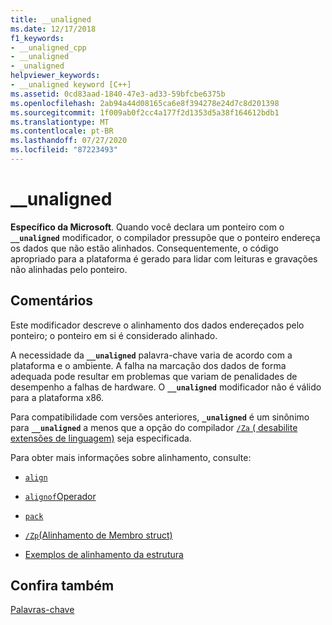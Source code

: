 ```yaml
---
title: __unaligned
ms.date: 12/17/2018
f1_keywords:
- __unaligned_cpp
- __unaligned
- _unaligned
helpviewer_keywords:
- __unaligned keyword [C++]
ms.assetid: 0cd83aad-1840-47e3-ad33-59bfcbe6375b
ms.openlocfilehash: 2ab94a44d08165ca6e8f394278e24d7c8d201398
ms.sourcegitcommit: 1f009ab0f2cc4a177f2d1353d5a38f164612bdb1
ms.translationtype: MT
ms.contentlocale: pt-BR
ms.lasthandoff: 07/27/2020
ms.locfileid: "87223493"
---
```

# <a name="__unaligned"></a>__unaligned

**Específico da Microsoft**. Quando você declara um ponteiro com o **`__unaligned`** modificador, o compilador pressupõe que o ponteiro endereça os dados que não estão alinhados. Consequentemente, o código apropriado para a plataforma é gerado para lidar com leituras e gravações não alinhadas pelo ponteiro.

## <a name="remarks"></a>Comentários

Este modificador descreve o alinhamento dos dados endereçados pelo ponteiro; o ponteiro em si é considerado alinhado.

A necessidade da **`__unaligned`** palavra-chave varia de acordo com a plataforma e o ambiente. A falha na marcação dos dados de forma adequada pode resultar em problemas que variam de penalidades de desempenho a falhas de hardware. O **`__unaligned`** modificador não é válido para a plataforma x86.

Para compatibilidade com versões anteriores, **`_unaligned`** é um sinônimo para **`__unaligned`** a menos que a opção do compilador [ `/Za` \( desabilite extensões de linguagem)](../build/reference/za-ze-disable-language-extensions.md) seja especificada.

Para obter mais informações sobre alinhamento, consulte:

- [`align`](../cpp/align-cpp.md)

- [`alignof`Operador](../cpp/alignof-operator.md)

- [`pack`](../preprocessor/pack.md)

- [`/Zp`(Alinhamento de Membro struct)](../build/reference/zp-struct-member-alignment.md)

- [Exemplos de alinhamento da estrutura](../build/x64-software-conventions.md#examples-of-structure-alignment)

## <a name="see-also"></a>Confira também

[Palavras-chave](../cpp/keywords-cpp.md)
